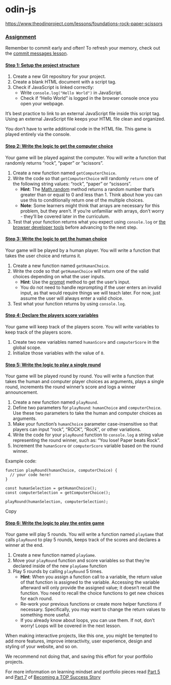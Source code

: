 # odin-js
https://www.theodinproject.com/lessons/foundations-rock-paper-scissors

### [Assignment](#assignment)

Remember to commit early and often! To refresh your memory, check out the [commit messages lesson](https://www.theodinproject.com/paths/foundations/courses/foundations/lessons/commit-messages).

#### [Step 1: Setup the project structure](#step-1-setup-the-project-structure)

1.  Create a new Git repository for your project.
2.  Create a blank HTML document with a script tag.
3.  Check if JavaScript is linked correctly:
    *   Write `console.log("Hello World")` in JavaScript.
    *   Check if “Hello World” is logged in the browser console once you open your webpage.

It’s best practice to link to an external JavaScript file inside this script tag. Using an external JavaScript file keeps your HTML file clean and organized.

You don’t have to write additional code in the HTML file. This game is played entirely via the console.

#### [Step 2: Write the logic to get the computer choice](#step-2-write-the-logic-to-get-the-computer-choice)

Your game will be played against the computer. You will write a function that randomly returns “rock”, “paper” or “scissors”.

1.  Create a new function named `getComputerChoice`.
2.  Write the code so that `getComputerChoice` will randomly `return` one of the following string values: “rock”, “paper” or “scissors”.
    *   **Hint**: The [Math.random](https://developer.mozilla.org/en-US/docs/Web/JavaScript/Reference/Global_Objects/Math/random) method returns a random number that’s greater than or equal to 0 and less than 1. Think about how you can use this to conditionally return one of the multiple choices.
    *   **Note**: Some learners might think that arrays are necessary for this problem, but they aren’t. If you’re unfamiliar with arrays, don’t worry - they’ll be covered later in the curriculum.
3.  Test that your function returns what you expect using `console.log` or [the browser developer tools](https://www.theodinproject.com/lessons/foundations-javascript-developer-tools) before advancing to the next step.

#### [Step 3: Write the logic to get the human choice](#step-3-write-the-logic-to-get-the-human-choice)

Your game will be played by a human player. You will write a function that takes the user choice and returns it.

1.  Create a new function named `getHumanChoice`.
2.  Write the code so that `getHumanChoice` will return one of the valid choices depending on what the user inputs.
    *   **Hint**: Use the [prompt](https://developer.mozilla.org/en-US/docs/Web/API/Window/prompt) method to get the user’s input.
    *   You do not need to handle reprompting if the user enters an invalid input, as that would require things we will teach later. For now, just assume the user will always enter a valid choice.
3.  Test what your function returns by using `console.log`.

#### [Step 4: Declare the players score variables](#step-4-declare-the-players-score-variables)

Your game will keep track of the players score. You will write variables to keep track of the players score.

1.  Create two new variables named `humanScore` and `computerScore` in the global scope.
2.  Initialize those variables with the value of `0`.

#### [Step 5: Write the logic to play a single round](#step-5-write-the-logic-to-play-a-single-round)

Your game will be played round by round. You will write a function that takes the human and computer player choices as arguments, plays a single round, increments the round winner’s score and logs a winner announcement.

1.  Create a new function named `playRound`.
2.  Define two parameters for `playRound`: `humanChoice` and `computerChoice`. Use these two parameters to take the human and computer choices as arguments.
3.  Make your function’s `humanChoice` parameter case-insensitive so that players can input “rock”, “ROCK”, “RocK”, or other variations.
4.  Write the code for your `playRound` function to `console.log` a string value representing the round winner, such as: “You lose! Paper beats Rock”.
5.  Increment the `humanScore` or `computerScore` variable based on the round winner.

Example code:

    function playRound(humanChoice, computerChoice) {
      // your code here!
    }
    
    const humanSelection = getHumanChoice();
    const computerSelection = getComputerChoice();
    
    playRound(humanSelection, computerSelection);
    

Copy

#### [Step 6: Write the logic to play the entire game](#step-6-write-the-logic-to-play-the-entire-game)

Your game will play 5 rounds. You will write a function named `playGame` that calls `playRound` to play 5 rounds, keeps track of the scores and declares a winner at the end.

1.  Create a new function named `playGame`.
2.  Move your `playRound` function and score variables so that they’re declared inside of the new `playGame` function
3.  Play 5 rounds by calling `playRound` 5 times.
    *   **Hint**: When you assign a function call to a variable, the return value of that function is assigned to the variable. Accessing the variable afterward will only provide the assigned value; it doesn’t recall the function. You need to recall the choice functions to get new choices for each round.
    *   Re-work your previous functions or create more helper functions if necessary. Specifically, you may want to change the return values to something more useful.
    *   If you already know about loops, you can use them. If not, don’t worry! Loops will be covered in the next lesson.

When making interactive projects, like this one, you might be tempted to add more features, improve interactivity, user experience, design and styling of your website, and so on.

We recommend not doing that, and saving this effort for your portfolio projects.

For more information on learning mindset and portfolio pieces read [Part 5](https://dev.to/theodinproject/learning-code-f56) and [Part 7](https://dev.to/theodinproject/strategically-building-your-portfolio-1km4) of [Becoming a TOP Success Story](https://dev.to/theodinproject/becoming-a-top-success-story-mindset-3dp2)